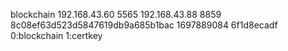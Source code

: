 blockchain 192.168.43.60 5565 192.168.43.88  8859  8c08ef63d523d5847619db9a685b1bac  1697889084  6f1d8ecadf
0:blockchain
1:certkey

